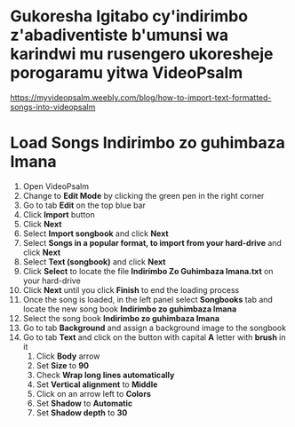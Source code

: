 # Gukoresha Igitabo cy'indirimbo z'abadiventiste b'umunsi wa karindwi mu rusengero ukoresheje porogaramu yitwa VideoPsalm

https://myvideopsalm.weebly.com/blog/how-to-import-text-formatted-songs-into-videopsalm

# Load Songs Indirimbo zo guhimbaza Imana

1. Open VideoPsalm
2. Change to **Edit Mode** by clicking the green pen in the right corner
3. Go to tab **Edit** on the top blue bar
4. Click **Import** button
5. Click **Next**
6. Select **Import songbook** and click **Next**
7. Select **Songs in a popular format, to import from your hard-drive** and click **Next**
8. Select **Text (songbook)** and click **Next**
9. Click **Select** to locate the file **Indirimbo Zo Guhimbaza Imana.txt** on your hard-drive
10. Click **Next** until you click **Finish** to end the loading process
11. Once the song is loaded, in the left panel select **Songbooks** tab and locate the new song book **Indirimbo zo guhimbaza Imana**
12. Select the song book **Indirimbo zo guhimbaza Imana**
13. Go to tab **Background** and assign a background image to the songbook
14. Go to tab **Text** and click on the button with capital **A** letter with **brush** in it
	1. Click **Body** arrow
	2. Set **Size** to **90**
	3. Check **Wrap long lines automatically**
	4. Set **Vertical alignment** to **Middle**
	5. Click on an arrow left to **Colors**
	6. Set **Shadow** to **Automatic**
	7. Set **Shadow depth** to **30**
